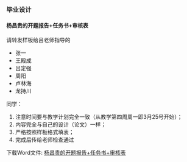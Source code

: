 
### 毕业设计

#### 杨昌贵的开题报告+任务书+审核表

请转发样板给吕老师指导的

  * 张一
  * 王殿成
  * 吕定强
  * 周阳
  * 卢林海
  * 龙持川

同学：
  1. 注意时间要与教学计划完全一致（从教学第四周周一即3月25号开始）；
  2. 内容完全与自己的设计（论文）一样；
  3. 严格按照样板格式填表；
  4. 完成后传给老师检查通过

下载Word文件:
  <a href="">杨昌贵的开题报告+任务书+审核表</a>
